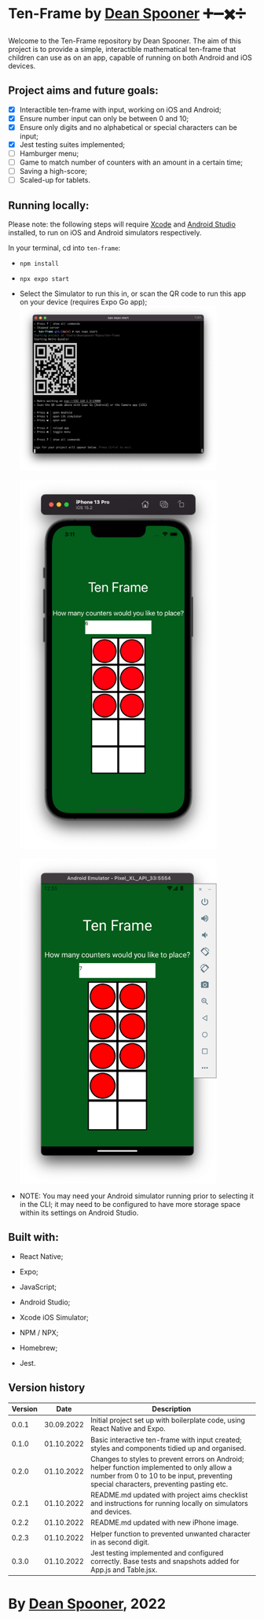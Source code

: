 # Ten-Frame by [Dean Spooner](https://github.com/DeanSpooner) ➕➖✖️➗

Welcome to the Ten-Frame repository by Dean Spooner. The aim of this project is to provide a simple, interactible mathematical ten-frame that children can use as on an app, capable of running on both Android and iOS devices.

## Project aims and future goals:

- [x] Interactible ten-frame with input, working on iOS and Android;
- [x] Ensure number input can only be between 0 and 10;
- [x] Ensure only digits and no alphabetical or special characters can be input;
- [x] Jest testing suites implemented;
- [ ] Hamburger menu;
- [ ] Game to match number of counters with an amount in a certain time;
- [ ] Saving a high-score;
- [ ] Scaled-up for tablets.

## Running locally:

Please note: the following steps will require [Xcode](https://developer.apple.com/xcode/) and [Android Studio](https://developer.android.com/studio) installed, to run on iOS and Android simulators respectively.

In your terminal, cd into `ten-frame`:

- `npm install`
- `npx expo start`
- Select the Simulator to run this in, or scan the QR code to run this app on your device (requires Expo Go app);
  <img src="assets/images/terminal.png" width="400px"></img>
  <br></br>
  <img src="assets/images/iphone.png" width="400px"></img>
  <br></br>
  <img src="assets/images/android.png" width="400px"></img>

- NOTE: You may need your Android simulator running prior to selecting it in the CLI; it may need to be configured to have more storage space within its settings on Android Studio.

## Built with:

- React Native;

- Expo;

- JavaScript;

- Android Studio;

- Xcode iOS Simulator;

- NPM / NPX;

- Homebrew;

- Jest.

## Version history

| Version | Date       | Description                                                                                                                                                                         |
| ------- | ---------- | ----------------------------------------------------------------------------------------------------------------------------------------------------------------------------------- |
| 0.0.1   | 30.09.2022 | Initial project set up with boilerplate code, using React Native and Expo.                                                                                                          |
| 0.1.0   | 01.10.2022 | Basic interactive ten-frame with input created; styles and components tidied up and organised.                                                                                      |
| 0.2.0   | 01.10.2022 | Changes to styles to prevent errors on Android; helper function implemented to only allow a number from 0 to 10 to be input, preventing special characters, preventing pasting etc. |
| 0.2.1   | 01.10.2022 | README.md updated with project aims checklist and instructions for running locally on simulators and devices.                                                                       |
| 0.2.2   | 01.10.2022 | README.md updated with new iPhone image.                                                                                                                                            |
| 0.2.3   | 01.10.2022 | Helper function to prevented unwanted character in as second digit.                                                                                                                 |
| 0.3.0   | 01.10.2022 | Jest testing implemented and configured correctly. Base tests and snapshots added for App.js and Table.jsx.                                                                         |

# By [Dean Spooner](https://github.com/DeanSpooner), 2022
